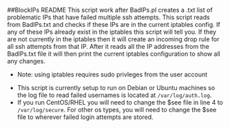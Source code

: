 ##BlockIPs README
This script work after BadIPs.pl creates a .txt list of problematic IPs that have failed multiple ssh attempts. This script reads from BadIPs.txt and checks if these IPs are in the current iptables config. If any of these IPs already exist in the iptables this script will tell you. If they are not currently in the iptables then it will create an incoming drop rule for all ssh attempts from that IP. After it reads all the IP addresses from the BadIPs.txt file it will then print the current iptables configuration to show all any changes.

* Note: using iptables requires sudo privleges from the user account

- This script is currently setup to run on Debian or Ubuntu machines so the log file to read failed usernames is located at `/var/log/auth.log`.
- If you run CentOS/RHEL you will need to change the $see file in line 4 to `/var/log/secure`. For other os types, you will need to change the $see file to wherever failed login attempts are stored.
